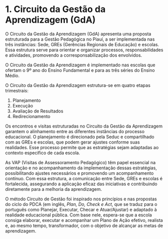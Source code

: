 # 1\. Circuito da Gestão da Aprendizagem (GdA)

O Circuito da Gestão da Aprendizagem (GdA) apresenta uma proposta estruturada para a Gestão Pedagógica no Piauí, a ser implementada nas três instâncias: Sede, GREs (Gerências Regionais de Educação) e escolas. Essa estrutura serve para orientar e organizar processos, responsabilidades e atividades, promovendo a corresponsabilização dos envolvidos.

O Circuito da Gestão da Aprendizagem é implementado nas escolas que ofertam o 9º ano do Ensino Fundamental e para as três séries do Ensino Médio.

O Circuito da Gestão da Aprendizagem estrutura-se em quatro etapas trimestrais:

1. Planejamento
2. Execução
3. Avaliação de Resultados
4. Redirecionamento

Os encontros e visitas estruturadas no Circuito da Gestão da Aprendizagem garantem o alinhamento entre as diferentes instâncias do processo educacional. O planejamento é direcionado pela Seduc e compartilhado com as GREs e escolas, que podem gerar ajustes conforme suas realidades. Esse processo permite que as estratégias sejam adaptadas ao contexto específico de cada escola.

As VAP (Visitas de Assessoramento Pedagógico) têm papel essencial na orientação e no acompanhamento da implementação dessas estratégias, possibilitando ajustes necessários e promovendo um acompanhamento contínuo. Com essa estrutura, a comunicação entre Sede, GREs e escolas é fortalecida, assegurando a aplicação eficaz das iniciativas e contribuindo diretamente para a melhoria da aprendizagem.

O método Circuito de Gestão foi inspirado nos princípios e nas propostas do ciclo do PDCA (em inglês, _Plan, Do, Check e Act_, que se traduz para o português como Planejar, Executar, Checar e Atuar/Ajustar) e adaptado à realidade educacional pública. Com base nele, espera-se que a escola consiga elaborar, executar e acompanhar um Plano de Ação efetivo, realista e, ao mesmo tempo, transformador, com o objetivo de alcançar as metas de aprendizagem.
